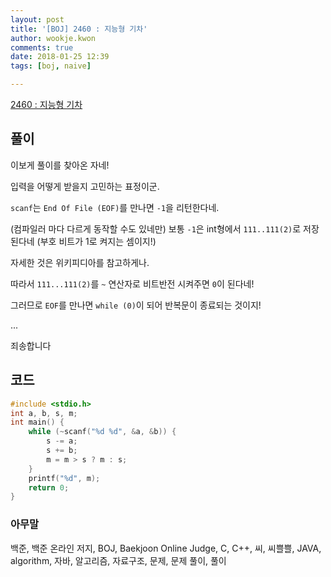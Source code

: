 ```yaml
---
layout: post
title: '[BOJ] 2460 : 지능형 기차'
author: wookje.kwon
comments: true
date: 2018-01-25 12:39
tags: [boj, naive]

---
```


[2460 : 지능형 기차](https://www.acmicpc.net/problem/2460)

## 풀이

이보게 풀이를 찾아온 자네!

입력을 어떻게 받을지 고민하는 표정이군.

`scanf`는 `End Of File (EOF)`를 만나면 `-1`을 리턴한다네.

(컴파일러 마다 다르게 동작할 수도 있네만) 보통 `-1`은 int형에서 `111..111(2)`로 저장된다네 (부호 비트가 1로 켜지는 셈이지!)

자세한 것은 위키피디아를 참고하게나.

따라서 `111...111(2)`를 `~` 연산자로 비트반전 시켜주면 `0`이 된다네!

그러므로 `EOF`를 만나면 `while (0)`이 되어 반복문이 종료되는 것이지!

...

죄송합니다

## 코드

```cpp
#include <stdio.h>
int a, b, s, m;
int main() {
	while (~scanf("%d %d", &a, &b)) {
		s -= a;
		s += b;
		m = m > s ? m : s;
	}
	printf("%d", m);
	return 0;
}
```

### 아무말  
백준, 백준 온라인 저지, BOJ, Baekjoon Online Judge, C, C++, 씨, 씨쁠쁠, JAVA, algorithm, 자바, 알고리즘, 자료구조, 문제, 문제 풀이, 풀이
